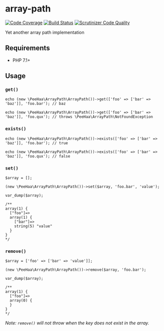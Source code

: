 # array-path

[![Code Coverage](https://scrutinizer-ci.com/g/PeeHaa/array-path/badges/coverage.png?b=master)](https://scrutinizer-ci.com/g/PeeHaa/array-path/?branch=master)
[![Build Status](https://scrutinizer-ci.com/g/PeeHaa/array-path/badges/build.png?b=master)](https://scrutinizer-ci.com/g/PeeHaa/array-path/build-status/master)
[![Scrutinizer Code Quality](https://scrutinizer-ci.com/g/PeeHaa/array-path/badges/quality-score.png?b=master)](https://scrutinizer-ci.com/g/PeeHaa/array-path/?branch=master)

Yet another array path implementation

## Requirements

- PHP 7.1+

## Usage

### ``get()``

    echo (new \PeeHaa\ArrayPath\ArrayPath())->get(['foo' => ['bar' => 'baz']], 'foo.bar'); // baz
    
    echo (new \PeeHaa\ArrayPath\ArrayPath())->get(['foo' => ['bar' => 'baz']], 'foo.qux'); // throws \PeeHaa\ArrayPath\NotFoundException

### ``exists()``

    echo (new \PeeHaa\ArrayPath\ArrayPath())->exists(['foo' => ['bar' => 'baz']], 'foo.bar'); // true
    
    echo (new \PeeHaa\ArrayPath\ArrayPath())->exists(['foo' => ['bar' => 'baz']], 'foo.qux'); // false

### ``set()``

    $array = [];

    (new \PeeHaa\ArrayPath\ArrayPath())->set($array, 'foo.bar', 'value');
    
    var_dump($array);
    
    /**
    array(1) {
      ["foo"]=>
      array(1) {
        ["bar"]=>
        string(5) "value"
      }
    }
    */

### ``remove()``

    $array = ['foo' => ['bar' => 'value']];

    (new \PeeHaa\ArrayPath\ArrayPath())->remove($array, 'foo.bar');
    
    var_dump($array);
    
    /**
    array(1) {
      ["foo"]=>
      array(0) {
      }
    }
    */

*Note: ``remove()`` will not throw when the key does not exist in the array.*

